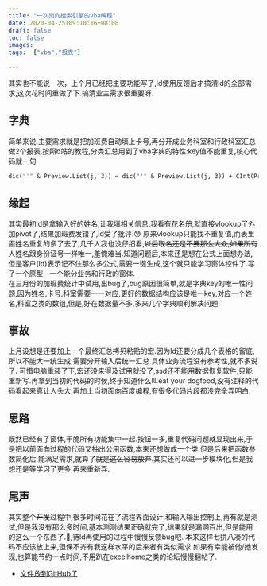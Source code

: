 ```yaml
---
title: "一次面向搜索引擎的vba编程"
date: 2020-04-25T09:10:16+08:00
draft: false
toc: false
images:
tags:  ["vba","报表"]

---
```

其实也不能说一次，上个月已经把主要功能写了,ld使用反馈后才搞清ld的全部需求,这次花时间重做了下.搞清业主需求很重要呀.
## 字典
简单来说,主要需求就是把加班费自动填上卡号,再分开成业务科室和行政科室汇总做2个报表.按照b站的教程,分类汇总用到了vba字典的特性:key值不能重复,核心代码就一句
```vb
dic("'" & Preview.List(j, 3)) = dic("'" & Preview.List(j, 3)) + CInt(Preview.List(j, 2)) 'preview是listbox
```

## 缘起
其实最初ld是拿输入好的姓名,让我填相关信息,我看有花名册,就直接vlookup了外加pivot了,结果加班费发错了,ld受了批评.😰
原来vlookup只能找不重复值,而表里面姓名重复的多了去了,几千人我也没仔细看,~~以后取名还是不要那么大众,如果所有人姓名跟身份证号一样唯一~~,羞愧难当.知道问题后,本来还是想在公式上面想办法,但是客户(ld)表示记不住那么多公式,需要一键生成,这个就只能学习窗体控件了.写了一个原型--一个能分业务和行政的窗体.<br>
在三月份的加班费统计中试用,出bug了,bug原因很简单,就是字典key的唯一性问题,因为姓名,卡号,科室需要一一对应,更好的数据结构应该是唯一key,对应一个姓名,科室之类的数组,但是,好在数据量不多,多来几个字典顺利解决问题.

## 事故
上月设想是还要加上一个最终汇总~~拷贝粘贴~~的宏.因为ld还要分成几个表格的留底,所以不能大一统生成,需要分开输入后统一汇总.具体业务流程没有参考性,就不多说了.
可惜电脑重装了下,宏还没来得及试用就没了,ssd还不能用数据恢复软件,只能重新写.再拿到当初的代码的时候,终于知道什么叫eat your dogfood,没有注释的代码看起来真让人头大,再加上当初面向百度编程,有很多代码片段都没完全弄明白.

## 思路
既然已经有了窗体,干脆所有功能集中一起.按钮一多,重复代码问题就显现出来,于是把以前面向过程的代码又抽出公用函数,本来还想做成一个类,但是后来把函数参数简化后,能满足需求,就算了~~就是这么容易放弃~~.其实还可以进一步模块化,但是我想还是等学习了更多,再来重新弄.

## 尾声
其实整个~~开发~~过程中,很多时间花在了流程界面设计,和输入输出控制上,再有就是测试,但是我没有那么多时间,基本测测结果正确就完了,结果就是漏洞百出,但是能用的这么一个东西了.🙂,待ld再使用的过程中慢慢反馈bug吧.
本来这样七拼八凑的代码不应该放上来,但保不齐有我这样水平的后来者有类似需求,如果有幸能被他/她发现,也算能节约一点时间,不用趴在excelhome之类的论坛慢慢翻帖了.

* [文件放到GitHub了](https://github.com/zhang-fork/overtime_pay)